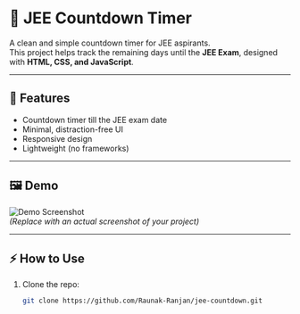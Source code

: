 # 🔢 JEE Countdown Timer

A clean and simple countdown timer for JEE aspirants.  
This project helps track the remaining days until the **JEE Exam**, designed with **HTML, CSS, and JavaScript**.

---

## 🚀 Features
- Countdown timer till the JEE exam date
- Minimal, distraction-free UI
- Responsive design
- Lightweight (no frameworks)

---

## 🖼️ Demo
![Demo Screenshot](./screenshot.png)  
*(Replace with an actual screenshot of your project)*

---

## ⚡ How to Use
1. Clone the repo:
   ```bash
   git clone https://github.com/Raunak-Ranjan/jee-countdown.git
